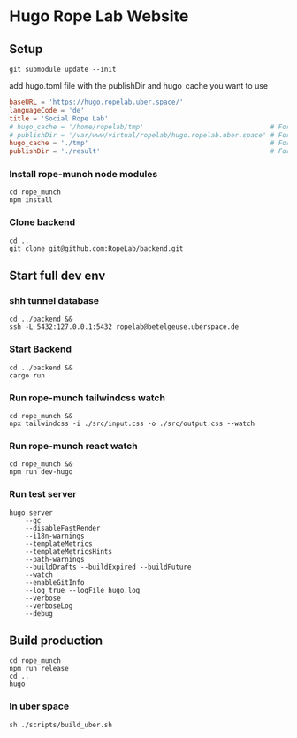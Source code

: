 # Hugo Rope Lab Website

## Setup
```shell
git submodule update --init
```
add hugo.toml file with the publishDir and hugo_cache you want to use 
```toml
baseURL = 'https://hugo.ropelab.uber.space/'
languageCode = 'de'
title = 'Social Rope Lab'
# hugo_cache = '/home/ropelab/tmp'                                # For uberspace
# publishDir = '/var/www/virtual/ropelab/hugo.ropelab.uber.space' # For uberspace
hugo_cache = './tmp'                                              # For local dev
publishDir = './result'                                           # For local dev
```

### Install rope-munch node modules
```shell
cd rope_munch
npm install
```

### Clone backend
```shell
cd ..
git clone git@github.com:RopeLab/backend.git
```

## Start full dev env
### shh tunnel database
```shell
cd ../backend &&
ssh -L 5432:127.0.0.1:5432 ropelab@betelgeuse.uberspace.de
```

### Start Backend
```shell
cd ../backend &&
cargo run
```

### Run rope-munch tailwindcss watch
```shell
cd rope_munch &&
npx tailwindcss -i ./src/input.css -o ./src/output.css --watch
```

### Run rope-munch react watch
```shell
cd rope_munch &&
npm run dev-hugo
```

### Run test server
```shell
hugo server 
    --gc 
    --disableFastRender 
    --i18n-warnings 
    --templateMetrics 
    --templateMetricsHints 
    --path-warnings 
    --buildDrafts --buildExpired --buildFuture 
    --watch 
    --enableGitInfo 
    --log true --logFile hugo.log 
    --verbose 
    --verboseLog 
    --debug
```


## Build production
```shell
cd rope_munch 
npm run release
cd ..
hugo
```

### In uber space
```shell
sh ./scripts/build_uber.sh
```